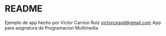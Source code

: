 # README
Ejemplo de app hecho por Victor Carrion Ruiz
victorcsgod@gmail.com
App para asignatura de Programacion Multimedia